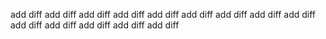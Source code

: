 add diff
add diff
add diff
add diff
add diff
add diff
add diff
add diff
add diff
add diff
add diff
add diff
add diff
add diff
